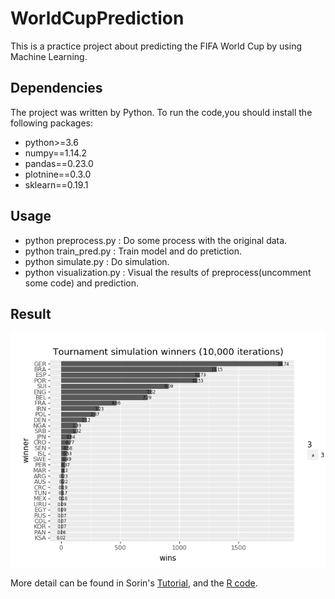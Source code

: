 # WorldCupPrediction

This is a practice project about predicting the FIFA World Cup by using Machine Learning.

## Dependencies
The project was written by Python. To run the code,you should install the following packages:
  
  * python>=3.6
  * numpy==1.14.2
  * pandas==0.23.0
  * plotnine==0.3.0
  * sklearn==0.19.1

## Usage
  * python preprocess.py    : Do some process with the original data.
  * python train_pred.py    : Train model and do pretiction.
  * python simulate.py      : Do simulation.
  * python visualization.py : Visual the results of preprocess(uncomment some code) and prediction.
  
## Result

  ![prediction results](https://github.com/Boreaso/WorldCupPrediction/raw/master/images/predict_results.png)
  
More detail can be found in Sorin's [Tutorial](https://notebooks.azure.com/sorinpeste/libraries/footballpred/html/worldcup.ipynb), and the [R code](https://github.com/neaorin/PredictTheWorldCup).
